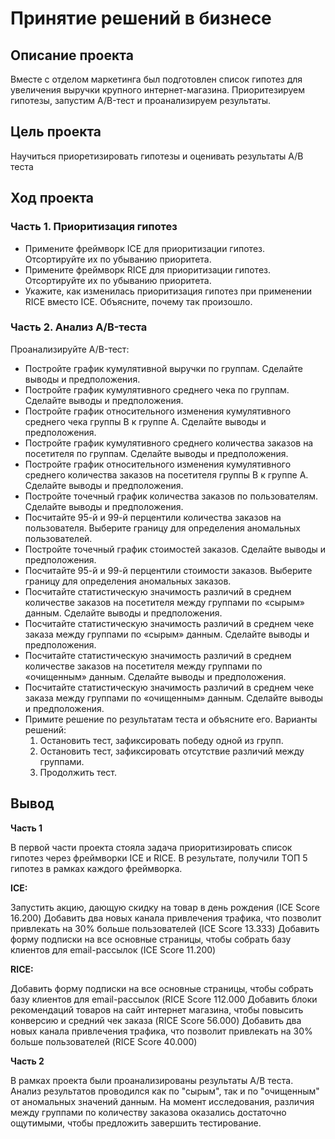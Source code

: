 # Принятие решений в бизнесе

## Описание проекта
Вместе с отделом маркетинга был подготовлен список гипотез для увеличения выручки  крупного интернет-магазина.
Приоритезируем гипотезы, запустим A/B-тест и проанализируем результаты. 

## Цель проекта
Научиться приоретизировать гипотезы и оценивать результаты A/B теста

## Ход проекта

### Часть 1. Приоритизация гипотез
  - Примените фреймворк ICE для приоритизации гипотез. Отсортируйте их по убыванию приоритета.
  - Примените фреймворк RICE для приоритизации гипотез. Отсортируйте их по убыванию приоритета.
  - Укажите, как изменилась приоритизация гипотез при применении RICE вместо ICE. Объясните, почему так произошло.

### Часть 2. Анализ A/B-теста
Проанализируйте A/B-тест:
- Постройте график кумулятивной выручки по группам. Сделайте выводы и предположения.
- Постройте график кумулятивного среднего чека по группам. Сделайте выводы и предположения.
- Постройте график относительного изменения кумулятивного среднего чека группы B к группе A. Сделайте выводы и предположения.
- Постройте график кумулятивного среднего количества заказов на посетителя по группам. Сделайте выводы и предположения.
- Постройте график относительного изменения кумулятивного среднего количества заказов на посетителя группы B к группе A. Сделайте выводы и предположения.
- Постройте точечный график количества заказов по пользователям. Сделайте выводы и предположения.
- Посчитайте 95-й и 99-й перцентили количества заказов на пользователя. Выберите границу для определения аномальных пользователей.
- Постройте точечный график стоимостей заказов. Сделайте выводы и предположения.
- Посчитайте 95-й и 99-й перцентили стоимости заказов. Выберите границу для определения аномальных заказов.
- Посчитайте статистическую значимость различий в среднем количестве заказов на посетителя между группами по «сырым» данным. Сделайте выводы и предположения.
- Посчитайте статистическую значимость различий в среднем чеке заказа между группами по «сырым» данным. Сделайте выводы и предположения.
- Посчитайте статистическую значимость различий в среднем количестве заказов на посетителя между группами по «очищенным» данным. Сделайте выводы и предположения.
- Посчитайте статистическую значимость различий в среднем чеке заказа между группами по «очищенным» данным. Сделайте выводы и предположения.
- Примите решение по результатам теста и объясните его. Варианты решений:
  1. Остановить тест, зафиксировать победу одной из групп.
  2. Остановить тест, зафиксировать отсутствие различий между группами.
  3. Продолжить тест.

## Вывод

**Часть 1**

В первой части проекта стояла задача приоритизировать список гипотез через фреймворки ICE и RICE. В результате, получили ТОП 5 гипотез в рамках каждого фреймворка.

**ICE:**

Запустить акцию, дающую скидку на товар в день рождения (ICE Score 16.200)
Добавить два новых канала привлечения трафика, что позволит привлекать на 30% больше пользователей (ICE Score 13.333)
Добавить форму подписки на все основные страницы, чтобы собрать базу клиентов для email-рассылок (ICE Score 11.200)

**RICE:**

Добавить форму подписки на все основные страницы, чтобы собрать базу клиентов для email-рассылок (RICE Score 112.000
Добавить блоки рекомендаций товаров на сайт интернет магазина, чтобы повысить конверсию и средний чек заказа (RICE Score 56.000)
Добавить два новых канала привлечения трафика, что позволит привлекать на 30% больше пользователей (RICE Score 40.000)

**Часть 2**

В рамках проекта были проанализированы результаты A/B теста. Анализ результатов проводился как по "сырым", так и по "очищенным" от аномальных значений данным. На момент исследования, различия между группами по количеству заказова оказались достаточно ощутимыми, чтобы предложить завершить тестирование.
